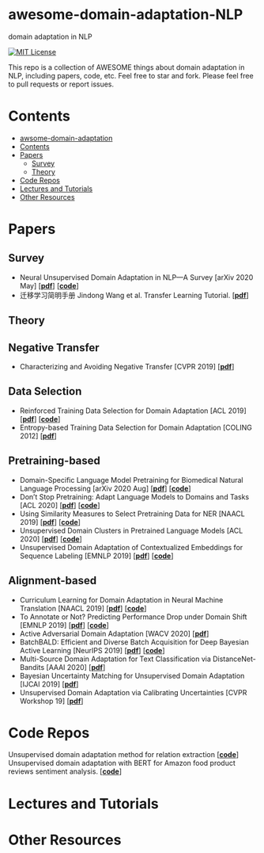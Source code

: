 # awesome-domain-adaptation-NLP
domain adaptation in NLP

[![MIT License](https://img.shields.io/badge/license-MIT-green.svg)](https://opensource.org/licenses/MIT) 

This repo is a collection of AWESOME things about domain adaptation in NLP, including papers, code, etc. Feel free to star and fork.
Please feel free to pull requests or report issues.

# Contents
- [awsome-domain-adaptation](#awsome-domain-adaptation)
- [Contents](#contents)
- [Papers](#papers)
  - [Survey](#survey)
  - [Theory](#theory)
- [Code Repos](#code-repos)
- [Lectures and Tutorials](#lectures-and-tutorials)
- [Other Resources](#other-resources)

# Papers

## Survey
* Neural Unsupervised Domain Adaptation in NLP—A Survey [arXiv 2020 May] [[__pdf__](https://arxiv.org/pdf/2006.00632.pdf)]  [[__code__](https://github.com/bplank/awesome-neural-adaptation-in-NLP)]  
* 迁移学习简明手册 Jindong Wang et al. Transfer Learning Tutorial. [[__pdf__](https://tutorial.transferlearning.xyz/)]  

## Theory

## Negative Transfer 
* Characterizing and Avoiding Negative Transfer [CVPR 2019] [[__pdf__](https://arxiv.org/pdf/1811.09751.pdf)]  

## Data Selection
* Reinforced Training Data Selection for Domain Adaptation [ACL 2019] [[__pdf__](https://www.aclweb.org/anthology/P19-1189.pdf)] [[__code__](https://github.com/timerstime/SDG4DA)] 
* Entropy-based Training Data Selection for Domain Adaptation [COLING 2012] [[__pdf__](https://www.aclweb.org/anthology/C12-2116.pdf)]


## Pretraining-based
* Domain-Specific Language Model Pretraining for Biomedical Natural Language Processing [arXiv 2020 Aug] [[__pdf__](https://arxiv.org/pdf/2007.15779.pdf)]  [[__code__](https://microsoft.github.io/BLURB/)] 
* Don’t Stop Pretraining: Adapt Language Models to Domains and Tasks [ACL 2020] [[__pdf__](https://arxiv.org/pdf/2004.10964.pdf)]  [[__code__](https://github.com/allenai/dont-stop-pretraining)] 
* Using Similarity Measures to Select Pretraining Data for NER [NAACL 2019] [[__pdf__](https://arxiv.org/pdf/1904.00585.pdf)]  [[__code__](https://github.com/daixiangau/naacl2019-select-pretraining-data-for-ner)] 
* Unsupervised Domain Clusters in Pretrained Language Models [ACL 2020] [[__pdf__](https://arxiv.org/pdf/2004.02105.pdf)]  [[__code__](https://github.com/roeeaharoni/unsupervised-domain-clusters)] 
* Unsupervised Domain Adaptation of Contextualized Embeddings for Sequence Labeling [EMNLP 2019] [[__pdf__](https://arxiv.org/pdf/1904.02817.pdf)]  [[__code__](https://github.com/xhan77/AdaptaBERT)]  


## Alignment-based
* Curriculum Learning for Domain Adaptation in Neural Machine Translation [NAACL 2019] [[__pdf__](https://arxiv.org/pdf/1905.05816.pdf)]  [[__code__](https://github.com/kevinduh/sockeye-recipes/tree/master/egs/curriculum)] 
* To Annotate or Not? Predicting Performance Drop under Domain Shift  [EMNLP 2019] [[__pdf__](https://www.aclweb.org/anthology/D19-1222.pdf)]  [[__code__](https://github.com/hadyelsahar/domain-shift-prediction)] 
* Active Adversarial Domain Adaptation [WACV 2020] [[__pdf__](https://arxiv.org/pdf/1904.07848.pdf)]
* BatchBALD: Efficient and Diverse Batch Acquisition for Deep Bayesian Active Learning [NeurIPS 2019] [[__pdf__](https://arxiv.org/pdf/1906.08158.pdf)]  [[__code__](https://github.com/BlackHC/BatchBALD)] 
* Multi-Source Domain Adaptation for Text Classification via DistanceNet-Bandits [AAAI 2020] [[__pdf__](https://arxiv.org/pdf/2001.04362.pdf)] 
* Bayesian Uncertainty Matching for Unsupervised Domain Adaptation [IJCAI 2019] [[__pdf__](https://arxiv.org/pdf/1906.09693.pdf)]
* Unsupervised Domain Adaptation via Calibrating Uncertainties [CVPR Workshop 19] [[__pdf__](https://arxiv.org/pdf/1907.11202.pdf)]


# Code Repos
Unsupervised domain adaptation method for relation extraction [[__code__](https://github.com/AnthonyMRios/adversarial-relation-classification)]  
Unsupervised domain adaptation with BERT for Amazon food product reviews sentiment analysis. [[__code__](https://github.com/EmreTaha/Unsupervised-Domain-Adaptation-with-BERT)]
  

# Lectures and Tutorials

# Other Resources
